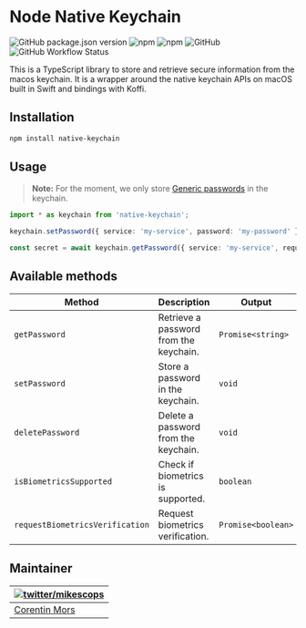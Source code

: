 # Node Native Keychain

![GitHub package.json version](https://img.shields.io/github/package-json/v/mikescops/node-native-keychain)
![npm](https://img.shields.io/npm/v/native-keychain)
![npm](https://img.shields.io/npm/dw/native-keychain)
![GitHub](https://img.shields.io/github/license/mikescops/node-native-keychain)
![GitHub Workflow Status](https://img.shields.io/github/actions/workflow/status/mikescops/node-native-keychain/pr-validation.yml)

This is a TypeScript library to store and retrieve secure information from the macos keychain. It is a wrapper around the native keychain APIs on macOS built in Swift and bindings with Koffi.

## Installation

```bash
npm install native-keychain
```

## Usage

> **Note:** For the moment, we only store [Generic passwords](https://developer.apple.com/documentation/security/ksecclassgenericpassword) in the keychain.

```typescript
import * as keychain from 'native-keychain';

keychain.setPassword({ service: 'my-service', password: 'my-password' });

const secret = await keychain.getPassword({ service: 'my-service', requireBiometrics: true }); // 'my-password'
```

## Available methods

| Method                          | Description                            | Output             |
| ------------------------------- | -------------------------------------- | ------------------ |
| `getPassword`                   | Retrieve a password from the keychain. | `Promise<string>`  |
| `setPassword`                   | Store a password in the keychain.      | `void`             |
| `deletePassword`                | Delete a password from the keychain.   | `void`             |
| `isBiometricsSupported`         | Check if biometrics is supported.      | `boolean`          |
| `requestBiometricsVerification` | Request biometrics verification.       | `Promise<boolean>` |

## Maintainer

| [![twitter/mikescops](https://avatars0.githubusercontent.com/u/4266283?s=100&v=4)](https://pixelswap.fr 'Personal Website') |
| --------------------------------------------------------------------------------------------------------------------------- |
| [Corentin Mors](https://pixelswap.fr/)                                                                                      |
